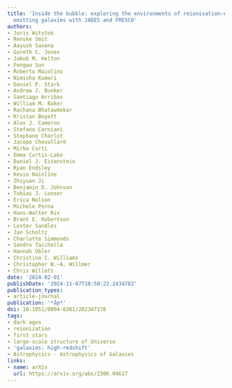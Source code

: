 ```yaml
---
title: 'Inside the bubble: exploring the environments of reionisation-era Lyman-ensuremathα
  emitting galaxies with JADES and FRESCO'
authors:
- Joris Witstok
- Renske Smit
- Aayush Saxena
- Gareth C. Jones
- Jakob M. Helton
- Fengwu Sun
- Roberto Maiolino
- Nimisha Kumari
- Daniel P. Stark
- Andrew J. Bunker
- Santiago Arribas
- William M. Baker
- Rachana Bhatawdekar
- Kristan Boyett
- Alex J. Cameron
- Stefano Carniani
- Stephane Charlot
- Jacopo Chevallard
- Mirko Curti
- Emma Curtis-Lake
- Daniel J. Eisenstein
- Ryan Endsley
- Kevin Hainline
- Zhiyuan Ji
- Benjamin D. Johnson
- Tobias J. Looser
- Erica Nelson
- Michele Perna
- Hans-Walter Rix
- Brant E. Robertson
- Lester Sandles
- Jan Scholtz
- Charlotte Simmonds
- Sandro Tacchella
- Hannah Übler
- Christina C. Williams
- Christopher N.~A. Willmer
- Chris Willott
date: '2024-02-01'
publishDate: '2024-11-07T18:50:22.243478Z'
publication_types:
- article-journal
publication: '*åp*'
doi: 10.1051/0004-6361/202347176
tags:
- dark ages
- reionization
- first stars
- large-scale structure of Universe
- 'galaxies: high-redshift'
- Astrophysics - Astrophysics of Galaxies
links:
- name: arXiv
  url: https://arxiv.org/abs/2306.04627
---
```


